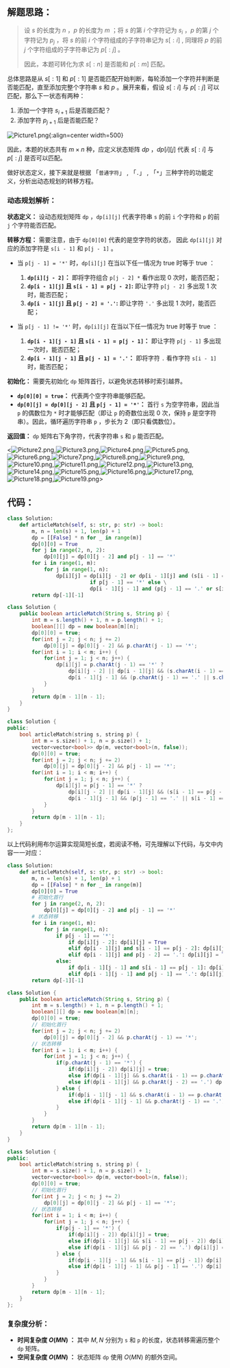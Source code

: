 ## 解题思路：

> 设 $s$ 的长度为 $n$ ，$p$ 的长度为 $m$ ；将 $s$ 的第 $i$ 个字符记为 $s_i$ ，$p$ 的第 $j$ 个字符记为 $p_j$ ，将 $s$ 的前 $i$ 个字符组成的子字符串记为 $s[:i]$ , 同理将 $p$ 的前 $j$ 个字符组成的子字符串记为 $p[:j]$ 。
>
> 因此，本题可转化为求 $s[:n]$ 是否能和  $p[:m]$ 匹配。

总体思路是从 $s[:1]$ 和 $p[:1]$ 是否能匹配开始判断，每轮添加一个字符并判断是否能匹配，直至添加完整个字符串 $s$ 和 $p$ 。展开来看，假设 $s[:i]$ 与  $p[:j]$ 可以匹配，那么下一状态有两种：

1. 添加一个字符 $s_{i+1}$ 后是否能匹配？
2. 添加字符 $p_{j+1}$ 后是否能匹配？

![Picture1.png](https://pic.leetcode-cn.com/1614516402-HyzAil-Picture1.png){:align=center width=500}

因此，本题的状态共有 $m \times n$ 种，应定义状态矩阵 $dp$ ，$dp[i][j]$ 代表 $s[:i]$ 与  $p[:j]$ 是否可以匹配。

做好状态定义，接下来就是根据  「`普通字符`」 ,  「`.`」 , 「`*`」三种字符的功能定义，分析出动态规划的转移方程。

### 动态规划解析：

**状态定义：** 设动态规划矩阵 `dp` ，`dp[i][j]` 代表字符串 `s` 的前 `i` 个字符和 `p` 的前 `j` 个字符能否匹配。

**转移方程：** 需要注意，由于 `dp[0][0]` 代表的是空字符的状态， 因此 `dp[i][j]` 对应的添加字符是 `s[i - 1]` 和 `p[j - 1]` 。

- 当 `p[j - 1] = '*'` 时，`dp[i][j]` 在当以下任一情况为 $\text{true}$ 时等于 $\text{true}$ ：

  1. **`dp[i][j - 2]`：** 即将字符组合 `p[j - 2] *` 看作出现 0 次时，能否匹配；
  2. **`dp[i - 1][j]` 且 `s[i - 1] = p[j - 2]`:** 即让字符 `p[j - 2]` 多出现 1 次时，能否匹配；
  3. **`dp[i - 1][j]` 且 `p[j - 2] = '.'`:** 即让字符 `'.'` 多出现 1 次时，能否匹配；

- 当 `p[j - 1] != '*'` 时，`dp[i][j]` 在当以下任一情况为 $\text{true}$ 时等于 $\text{true}$ ：

  1. **`dp[i - 1][j - 1]` 且 `s[i - 1] = p[j - 1]`：** 即让字符 `p[j - 1]` 多出现一次时，能否匹配；
  2. **`dp[i - 1][j - 1]` 且 `p[j - 1] = '.'`：** 即将字符 `.` 看作字符 `s[i - 1]` 时，能否匹配；

**初始化：** 需要先初始化 `dp` 矩阵首行，以避免状态转移时索引越界。

- **`dp[0][0] = true`：** 代表两个空字符串能够匹配。
- **`dp[0][j] = dp[0][j - 2]` 且 `p[j - 1] = '*'`：** 首行 `s` 为空字符串，因此当 `p` 的偶数位为 `*` 时才能够匹配（即让 `p` 的奇数位出现 0 次，保持 `p` 是空字符串）。因此，循环遍历字符串 `p` ，步长为 2（即只看偶数位）。

**返回值：** `dp` 矩阵右下角字符，代表字符串 `s` 和 `p` 能否匹配。

<![Picture2.png](https://pic.leetcode-cn.com/1614516402-hHLAeA-Picture2.png),![Picture3.png](https://pic.leetcode-cn.com/1614516402-KnJpAF-Picture3.png),![Picture4.png](https://pic.leetcode-cn.com/1614516402-MacqQq-Picture4.png),![Picture5.png](https://pic.leetcode-cn.com/1614516402-rFRAGU-Picture5.png),![Picture6.png](https://pic.leetcode-cn.com/1614516402-ATFWBt-Picture6.png),![Picture7.png](https://pic.leetcode-cn.com/1614516402-OeJlxq-Picture7.png),![Picture8.png](https://pic.leetcode-cn.com/1614516402-oqHduu-Picture8.png),![Picture9.png](https://pic.leetcode-cn.com/1614516402-ETWYMx-Picture9.png),![Picture10.png](https://pic.leetcode-cn.com/1614516402-NXXjya-Picture10.png),![Picture11.png](https://pic.leetcode-cn.com/1614516402-uMxtXN-Picture11.png),![Picture12.png](https://pic.leetcode-cn.com/1614516402-HHmdNJ-Picture12.png),![Picture13.png](https://pic.leetcode-cn.com/1614516402-bBdFaG-Picture13.png),![Picture14.png](https://pic.leetcode-cn.com/1614516402-EsgHuc-Picture14.png),![Picture15.png](https://pic.leetcode-cn.com/1614516402-YlyLPO-Picture15.png),![Picture16.png](https://pic.leetcode-cn.com/1614516402-VpcAnO-Picture16.png),![Picture17.png](https://pic.leetcode-cn.com/1614516402-CmmPpZ-Picture17.png),![Picture18.png](https://pic.leetcode-cn.com/1614516402-ibjjpB-Picture18.png),![Picture19.png](https://pic.leetcode-cn.com/1614516402-gBEUfu-Picture19.png)>

## 代码：

```Python []
class Solution:
    def articleMatch(self, s: str, p: str) -> bool:
        m, n = len(s) + 1, len(p) + 1
        dp = [[False] * n for _ in range(m)]
        dp[0][0] = True
        for j in range(2, n, 2):
            dp[0][j] = dp[0][j - 2] and p[j - 1] == '*'
        for i in range(1, m):
            for j in range(1, n):
                dp[i][j] = dp[i][j - 2] or dp[i - 1][j] and (s[i - 1] == p[j - 2] or p[j - 2] == '.') \
                           if p[j - 1] == '*' else \
                           dp[i - 1][j - 1] and (p[j - 1] == '.' or s[i - 1] == p[j - 1])
        return dp[-1][-1]
```

```Java []
class Solution {
    public boolean articleMatch(String s, String p) {
        int m = s.length() + 1, n = p.length() + 1;
        boolean[][] dp = new boolean[m][n];
        dp[0][0] = true;
        for(int j = 2; j < n; j += 2)
            dp[0][j] = dp[0][j - 2] && p.charAt(j - 1) == '*';
        for(int i = 1; i < m; i++) {
            for(int j = 1; j < n; j++) {
                dp[i][j] = p.charAt(j - 1) == '*' ?
                    dp[i][j - 2] || dp[i - 1][j] && (s.charAt(i - 1) == p.charAt(j - 2) || p.charAt(j - 2) == '.') :
                    dp[i - 1][j - 1] && (p.charAt(j - 1) == '.' || s.charAt(i - 1) == p.charAt(j - 1));
            }
        }
        return dp[m - 1][n - 1];
    }
}
```

```C++ []
class Solution {
public:
    bool articleMatch(string s, string p) {
        int m = s.size() + 1, n = p.size() + 1;
        vector<vector<bool>> dp(m, vector<bool>(n, false));
        dp[0][0] = true;
        for(int j = 2; j < n; j += 2)
            dp[0][j] = dp[0][j - 2] && p[j - 1] == '*';
        for(int i = 1; i < m; i++) {
            for(int j = 1; j < n; j++) {
                dp[i][j] = p[j - 1] == '*' ?
                    dp[i][j - 2] || dp[i - 1][j] && (s[i - 1] == p[j - 2] || p[j - 2] == '.'):
                    dp[i - 1][j - 1] && (p[j - 1] == '.' || s[i - 1] == p[j - 1]);
            }
        }
        return dp[m - 1][n - 1];
    }
};
```

以上代码利用布尔运算实现简短长度，若阅读不畅，可先理解以下代码，与文中内容一一对应：

```Python []
class Solution:
    def articleMatch(self, s: str, p: str) -> bool:
        m, n = len(s) + 1, len(p) + 1
        dp = [[False] * n for _ in range(m)]
        dp[0][0] = True
        # 初始化首行
        for j in range(2, n, 2):
            dp[0][j] = dp[0][j - 2] and p[j - 1] == '*'
        # 状态转移
        for i in range(1, m):
            for j in range(1, n):
                if p[j - 1] == '*':
                    if dp[i][j - 2]: dp[i][j] = True                              # 1.
                    elif dp[i - 1][j] and s[i - 1] == p[j - 2]: dp[i][j] = True   # 2.
                    elif dp[i - 1][j] and p[j - 2] == '.': dp[i][j] = True        # 3.
                else:
                    if dp[i - 1][j - 1] and s[i - 1] == p[j - 1]: dp[i][j] = True # 1.
                    elif dp[i - 1][j - 1] and p[j - 1] == '.': dp[i][j] = True    # 2.
        return dp[-1][-1]
```

```Java []
class Solution {
    public boolean articleMatch(String s, String p) {
        int m = s.length() + 1, n = p.length() + 1;
        boolean[][] dp = new boolean[m][n];
        dp[0][0] = true;
        // 初始化首行
        for(int j = 2; j < n; j += 2)
            dp[0][j] = dp[0][j - 2] && p.charAt(j - 1) == '*';
        // 状态转移
        for(int i = 1; i < m; i++) {
            for(int j = 1; j < n; j++) {
                if(p.charAt(j - 1) == '*') {
                    if(dp[i][j - 2]) dp[i][j] = true;                                            // 1.
                    else if(dp[i - 1][j] && s.charAt(i - 1) == p.charAt(j - 2)) dp[i][j] = true; // 2.
                    else if(dp[i - 1][j] && p.charAt(j - 2) == '.') dp[i][j] = true;             // 3.
                } else {
                    if(dp[i - 1][j - 1] && s.charAt(i - 1) == p.charAt(j - 1)) dp[i][j] = true;  // 1.
                    else if(dp[i - 1][j - 1] && p.charAt(j - 1) == '.') dp[i][j] = true;         // 2.
                }
            }
        }
        return dp[m - 1][n - 1];
    }
}
```

```C++ []
class Solution {
public:
    bool articleMatch(string s, string p) {
        int m = s.size() + 1, n = p.size() + 1;
        vector<vector<bool>> dp(m, vector<bool>(n, false));
        dp[0][0] = true;
        // 初始化首行
        for(int j = 2; j < n; j += 2)
            dp[0][j] = dp[0][j - 2] && p[j - 1] == '*';
        // 状态转移
        for(int i = 1; i < m; i++) {
            for(int j = 1; j < n; j++) {
                if(p[j - 1] == '*') {
                    if(dp[i][j - 2]) dp[i][j] = true;                              // 1.
                    else if(dp[i - 1][j] && s[i - 1] == p[j - 2]) dp[i][j] = true; // 2.
                    else if(dp[i - 1][j] && p[j - 2] == '.') dp[i][j] = true;      // 3.
                } else {
                    if(dp[i - 1][j - 1] && s[i - 1] == p[j - 1]) dp[i][j] = true;  // 1.
                    else if(dp[i - 1][j - 1] && p[j - 1] == '.') dp[i][j] = true;  // 2.
                }
            }
        }
        return dp[m - 1][n - 1];
    }
};
```

### 复杂度分析：

- **时间复杂度 $O(MN)$ ：** 其中 $M, N$ 分别为 `s` 和 `p` 的长度，状态转移需遍历整个 `dp` 矩阵。
- **空间复杂度 $O(MN)$ ：** 状态矩阵 `dp` 使用 $O(MN)$ 的额外空间。
